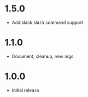 # 1.5.0
* Add slack slash command support

# 1.1.0
* Document, cleanup, new args
  
# 1.0.0
* Initial release